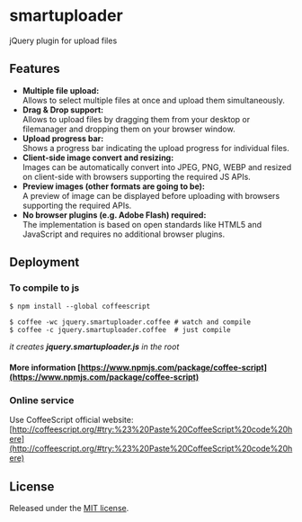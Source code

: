 smartuploader
===============

jQuery plugin for upload files


## Features
* **Multiple file upload:**  
  Allows to select multiple files at once and upload them simultaneously.
* **Drag & Drop support:**  
  Allows to upload files by dragging them from your desktop or filemanager and dropping them on your browser window.
* **Upload progress bar:**  
  Shows a progress bar indicating the upload progress for individual files.
* **Client-side image convert and resizing:**  
  Images can be automatically convert into JPEG, PNG, WEBP and resized on client-side with browsers supporting the required JS APIs.
* **Preview images (other formats are going to be):**  
  A preview of image can be displayed before uploading with browsers supporting the required APIs.
* **No browser plugins (e.g. Adobe Flash) required:**  
  The implementation is based on open standards like HTML5 and JavaScript and requires no additional browser plugins.


## Deployment

### __To compile to js__
```
$ npm install --global coffeescript

$ coffee -wc jquery.smartuploader.coffee # watch and compile
$ coffee -c jquery.smartuploader.coffee  # just compile
```
_it creates **jquery.smartuploader.js** in the root_

#### More information [https://www.npmjs.com/package/coffee-script](https://www.npmjs.com/package/coffee-script)

### __Online service__

Use CoffeeScript official website: [http://coffeescript.org/#try:%23%20Paste%20CoffeeScript%20code%20here](http://coffeescript.org/#try:%23%20Paste%20CoffeeScript%20code%20here)



## License
Released under the [MIT license](https://opensource.org/licenses/MIT).
